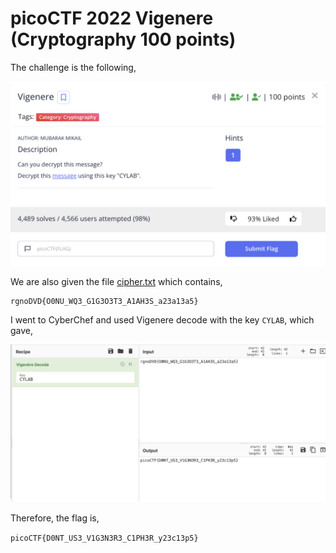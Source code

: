 # picoCTF 2022 Vigenere (Cryptography 100 points)
The challenge is the following,

![Figure 1](img/challenge.png) 

We are also given the file [cipher.txt](./files/cipher.txt) which contains,

```
rgnoDVD{O0NU_WQ3_G1G3O3T3_A1AH3S_a23a13a5}
```

I went to CyberChef and used Vigenere decode with the key `CYLAB`, which gave,

![Figure 1](img/flag.png) 

Therefore, the flag is,

`picoCTF{D0NT_US3_V1G3N3R3_C1PH3R_y23c13p5}`
